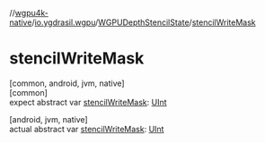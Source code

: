 //[wgpu4k-native](../../../index.md)/[io.ygdrasil.wgpu](../index.md)/[WGPUDepthStencilState](index.md)/[stencilWriteMask](stencil-write-mask.md)

# stencilWriteMask

[common, android, jvm, native]\
[common]\
expect abstract var [stencilWriteMask](stencil-write-mask.md): [UInt](https://kotlinlang.org/api/core/kotlin-stdlib/kotlin/-u-int/index.html)

[android, jvm, native]\
actual abstract var [stencilWriteMask](stencil-write-mask.md): [UInt](https://kotlinlang.org/api/core/kotlin-stdlib/kotlin/-u-int/index.html)